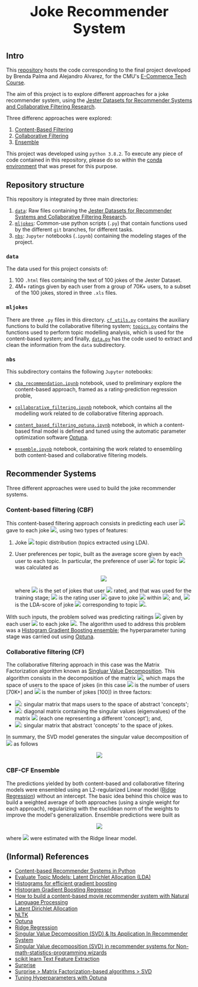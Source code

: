 # **<p align=center style="font-size:29pt">Joke Recommender System</p>**

## Intro

This [repository](https://github.com/alejandroxag/heinz-95729-project/tree/main/api/ml-jokes) hosts the code corresponding to the final project developed by Brenda Palma and Alejandro Alvarez, for the CMU's [E-Commerce Tech Course](https://github.com/losandes/heinz-95729).

The aim of this project is to explore different approaches for a joke recommender system, using the [Jester Datasets for Recommender Systems and Collaborative Filtering Research](http://eigentaste.berkeley.edu/dataset/).

Three differenc approaches were explored:

1. [Content-Based Filtering](https://github.com/alejandroxag/heinz-95729-project/blob/main/api/ml-jokes/nbs/cba_recommendation.ipynb)
2. [Collaborative Filtering](https://github.com/alejandroxag/heinz-95729-project/blob/main/api/ml-jokes/nbs/collaborative_filtering.ipynb)
3. [Ensemble](https://github.com/alejandroxag/heinz-95729-project/blob/main/api/ml-jokes/nbs/ensemble.ipynb)

This project was developed using `python 3.8.2`. To execute any piece of code contained in this repository, please do so within the [conda environment](https://github.com/alejandroxag/heinz-95729-project/blob/main/api/ml-jokes/environment.yml) that was preset for this purpose.

## Repository structure

This repository is integrated by three main directories:

1. [`data`](https://github.com/alejandroxag/heinz-95729-project/tree/main/api/ml-jokes/data): Raw files containing the [Jester Datasets for Recommender Systems and Collaborative Filtering Research](http://eigentaste.berkeley.edu/dataset/).
2. [`mljokes`](https://github.com/alejandroxag/heinz-95729-project/tree/main/api/ml-jokes/mljokes): Common-use python scripts (`.py`) that contain functions used by the different `git` branches, for different tasks.
3. [`nbs`](https://github.com/alejandroxag/heinz-95729-project/tree/main/api/ml-jokes/nbs): `Jupyter` notebooks (`.ipynb`) containing the modeling stages of the project.

### `data`

The data used for this project consists of:

1. 100 `.html` files containing the text of 100 jokes of the Jester Dataset.
2. 4M+ ratings given by each user from a group of 70K+ users, to a subset of the 100 jokes, stored in three `.xls` files. 

### `mljokes`

There are three `.py` files in this directory. [`cf_utils.py`](https://github.com/alejandroxag/heinz-95729-project/blob/main/api/ml-jokes/mljokes/cf_utils.py) contains the auxiliary functions to build the collaborative filtering system; [`topics.py`](https://github.com/alejandroxag/heinz-95729-project/blob/main/api/ml-jokes/mljokes/topics.py) contains the functions used to perform topic modelling analysis, which is used for the content-based system; and finally, [`data.py`](https://github.com/alejandroxag/heinz-95729-project/blob/main/api/ml-jokes/mljokes/data.py) has the code used to extract and clean the information from the `data` subdirectory.

### `nbs`

This subdirectory contains the following `Jupyter` notebooks:

* [`cba_recommendation.ipynb`](https://github.com/alejandroxag/heinz-95729-project/blob/main/api/ml-jokes/nbs/cba_recommendation.ipynb) notebook, used to preliminary explore the content-based approach, framed as a rating-prediction regression proble,

* [`collaborative_filtering.ipynb`](https://github.com/alejandroxag/heinz-95729-project/blob/main/api/ml-jokes/nbs/collaborative_filtering.ipynb) notebook, which contains all the modelling work related to de collaborative filtering approach.

* [`content_based_filtering_optuna.ipynb`](https://github.com/alejandroxag/heinz-95729-project/blob/main/api/ml-jokes/nbs/content_based_filtering_optuna.ipynb) notebook, in which a content-based final model is defined and tuned using the automatic parameter optimization software [Optuna](https://optuna.org/).

* [`ensemble.ipynb`](https://github.com/alejandroxag/heinz-95729-project/blob/main/api/ml-jokes/nbs/ensemble.ipynb) notebook, containing the work related to ensembling both content-based and collaborative filtering models.

## Recommender Systems

Three different approaches were used to build the joke recommender systems.

### Content-based filtering (CBF)

This content-based filtering approach consists in predicting each user <img src="https://render.githubusercontent.com/render/math?math=i"> gave to each joke <img src="https://render.githubusercontent.com/render/math?math=j">, using two types of features:

1. Joke <img src="https://render.githubusercontent.com/render/math?math=j"> topic distribution (topics extracted using LDA).
2. User preferences per topic, built as the average score given by each user to each topic. In particular, the preference of user <img src="https://render.githubusercontent.com/render/math?math=i"> for topic <img src="https://render.githubusercontent.com/render/math?math=k"> was calculated as 
   <p align="center"><img src="https://render.githubusercontent.com/render/math?math=\frac{1}{10\times \left|J_i\right|}\sum_{j\in J_i} r_{ji}\times t_{jk}"></p>

   where <img src="https://render.githubusercontent.com/render/math?math=i"> is the set of jokes that user <img src="https://render.githubusercontent.com/render/math?math=J_i"> rated, and that was used for the training stage; <img src="https://render.githubusercontent.com/render/math?math=i"> is the rating user <img src="https://render.githubusercontent.com/render/math?math=r_{ji}"> gave to joke <img src="https://render.githubusercontent.com/render/math?math=j"> within <img src="https://render.githubusercontent.com/render/math?math=J_i">; and, <img src="https://render.githubusercontent.com/render/math?math=t_{jk}"> is the LDA-score of joke <img src="https://render.githubusercontent.com/render/math?math=j"> corresponding to topic <img src="https://render.githubusercontent.com/render/math?math=k">.

With such inputs, the problem solved was predicting raitings <img src="https://render.githubusercontent.com/render/math?math=r_{ij}"> given by each user <img src="https://render.githubusercontent.com/render/math?math=i"> to each joke <img src="https://render.githubusercontent.com/render/math?math=j">. The algorithm used to address this problem was a [Histogram Gradient Boosting ensemble](https://scikit-learn.org/stable/modules/generated/sklearn.ensemble.HistGradientBoostingRegressor.html); the hyperparameter tuning stage was carried out using [Optuna](https://optuna.org/).

### Collaborative filtering (CF)

The collaborative filtering approach in this case was the Matrix Factorization algorithm known as [Singluar Value Decomposition](https://en.wikipedia.org/wiki/Singular_value_decomposition). This algorithm consists in the decomposition of the matrix <img src="https://render.githubusercontent.com/render/math?math=A_{n_i\times n_j}">, which maps the space of users to the space of jokes (in this case <img src="https://render.githubusercontent.com/render/math?math=n_i"> is the number of users [70K+] and <img src="https://render.githubusercontent.com/render/math?math=n_j"> is the number of jokes [100]) in three factors:

* <img src="https://render.githubusercontent.com/render/math?math=U">: singular matrix that maps users to the space of abstract 'concepts';
* <img src="https://render.githubusercontent.com/render/math?math=S">:  diagonal matrix containing the singular values (eigenvalues) of the matrix <img src="https://render.githubusercontent.com/render/math?math=A"> (each one representing a different 'concept'); and,
* <img src="https://render.githubusercontent.com/render/math?math=V">: singular matrix that abstract 'concepts' to the space of jokes.

In summary, the SVD model generates the singular value decomposition of <img src="https://render.githubusercontent.com/render/math?math=A"> as follows 
    <p align="center"><img src="https://render.githubusercontent.com/render/math?math=A=USV^T"></p>

### CBF-CF Ensemble

The predictions yielded by both content-based and collaborative filtering models were ensembled using an L2-regularized Linear model ([Ridge Regression](https://scikit-learn.org/stable/modules/generated/sklearn.linear_model.Ridge.html)) without an intercept. The basic idea behind this choice was to build a weighted average of both approaches (using a single weight for each approach), regularizing with the euclidean norm of the weights to improve the model's generalization. Ensemble predictions were built as
    <p align="center"><img src="https://render.githubusercontent.com/render/math?math=r^{ensemble}_{ji} = w^{cb}r^{cb}_{ij} + w^{cf}r^{cf}_{ij}"></p>
    
where <img src="https://render.githubusercontent.com/render/math?math=w^{cb}, w^{cb}"> were estimated with the Ridge linear model.

## (Informal) References

* [Content-based Recommender Systems in Python](https://medium.com/analytics-vidhya/content-based-recommender-systems-in-python-2b330e01eb80)
* [Evaluate Topic Models: Latent Dirichlet Allocation (LDA)](https://towardsdatascience.com/evaluate-topic-model-in-python-latent-dirichlet-allocation-lda-7d57484bb5d0)
* [Histograms for efficient gradient boosting](https://robotenique.github.io/posts/gbm-histogram/)
* [Histogram Gradient Boosting Regressor](https://scikit-learn.org/stable/modules/generated/sklearn.ensemble.HistGradientBoostingRegressor.html)
* [How to build a content-based movie recommender system with Natural Language Processing](https://towardsdatascience.com/how-to-build-from-scratch-a-content-based-movie-recommender-with-natural-language-processing-25ad400eb243)
* [Latent Dirichlet Allocation](https://scikit-learn.org/stable/modules/generated/sklearn.decomposition.LatentDirichletAllocation.html)
* [NLTK](https://www.nltk.org/)
* [Optuna](https://optuna.org/)
* [Ridge Regression](https://scikit-learn.org/stable/modules/generated/sklearn.linear_model.Ridge.html)
* [Singular Value Decomposition (SVD) & Its Application In Recommender System](https://surprise.readthedocs.io/en/stable/matrix_factorization.html#surprise.prediction_algorithms.matrix_factorization.SVD)
* [Singular Value decomposition (SVD) in recommender systems for Non-math-statistics-programming wizards](https://medium.com/@m_n_malaeb/singular-value-decomposition-svd-in-recommender-systems-for-non-math-statistics-programming-4a622de653e9)
* [scikit learn Text Feature Extraction](https://scikit-learn.org/stable/modules/generated/sklearn.decomposition.LatentDirichletAllocation.html)
* [Surprise](http://surpriselib.com/)
* [Surprise > Matrix Factorization-based algorithms > SVD](https://surprise.readthedocs.io/en/stable/matrix_factorization.html#surprise.prediction_algorithms.matrix_factorization.SVD)
* [Tuning Hyperparameters with Optuna](https://towardsdatascience.com/tuning-hyperparameters-with-optuna-af342facc549)

